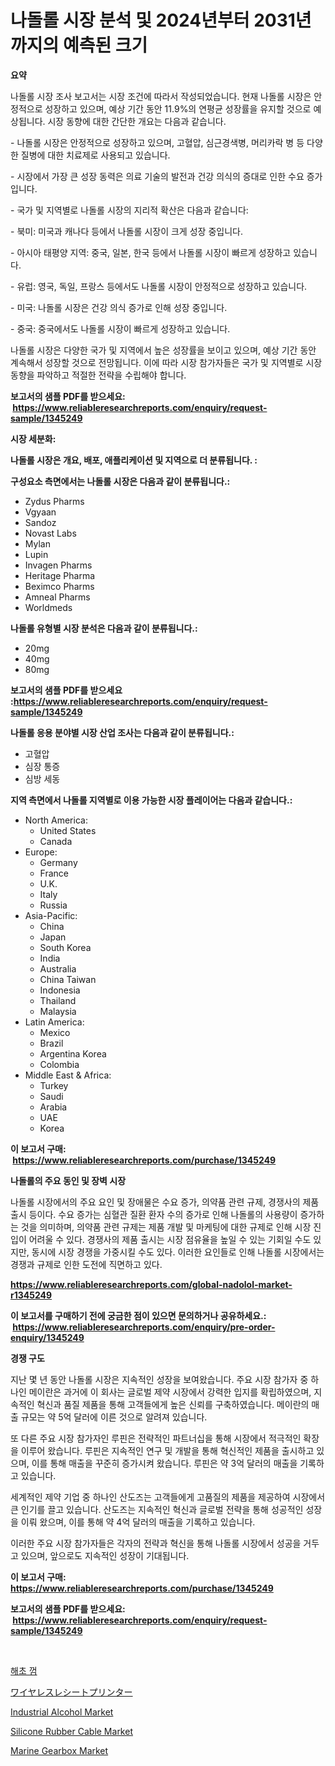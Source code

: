<p><h1>나돌롤 시장 분석 및 2024년부터 2031년까지의 예측된 크기</h1></p><p><strong>요약</strong></p>
<p><p>나돌롤 시장 조사 보고서는 시장 조건에 따라서 작성되었습니다. 현재 나돌롤 시장은 안정적으로 성장하고 있으며, 예상 기간 동안 11.9%의 연평균 성장률을 유지할 것으로 예상됩니다. 시장 동향에 대한 간단한 개요는 다음과 같습니다.</p><p>- 나돌롤 시장은 안정적으로 성장하고 있으며, 고혈압, 심근경색병, 머리카락 병 등 다양한 질병에 대한 치료제로 사용되고 있습니다.</p><p>- 시장에서 가장 큰 성장 동력은 의료 기술의 발전과 건강 의식의 증대로 인한 수요 증가입니다.</p><p>- 국가 및 지역별로 나돌롤 시장의 지리적 확산은 다음과 같습니다:</p><p>  - 북미: 미국과 캐나다 등에서 나돌롤 시장이 크게 성장 중입니다.</p><p>  - 아시아 태평양 지역: 중국, 일본, 한국 등에서 나돌롤 시장이 빠르게 성장하고 있습니다.</p><p>  - 유럽: 영국, 독일, 프랑스 등에서도 나돌롤 시장이 안정적으로 성장하고 있습니다.</p><p>  - 미국: 나돌롤 시장은 건강 의식 증가로 인해 성장 중입니다.</p><p>  - 중국: 중국에서도 나돌롤 시장이 빠르게 성장하고 있습니다.</p><p>나돌롤 시장은 다양한 국가 및 지역에서 높은 성장률을 보이고 있으며, 예상 기간 동안 계속해서 성장할 것으로 전망됩니다. 이에 따라 시장 참가자들은 국가 및 지역별로 시장 동향을 파악하고 적절한 전략을 수립해야 합니다.</p></p>
<p><strong>보고서의 샘플 PDF를 받으세요: &nbsp;<a href="https://www.reliableresearchreports.com/enquiry/request-sample/1345249">https://www.reliableresearchreports.com/enquiry/request-sample/1345249</a></strong></p>
<p><strong>시장 세분화:</strong></p>
<p><strong> 나돌롤 시장은 개요, 배포, 애플리케이션 및 지역으로 더 분류됩니다. :</strong></p>
<p><strong>구성요소 측면에서는 나돌롤 시장은 다음과 같이 분류됩니다.:</strong></p>
<p><ul><li>Zydus Pharms</li><li>Vgyaan</li><li>Sandoz</li><li>Novast Labs</li><li>Mylan</li><li>Lupin</li><li>Invagen Pharms</li><li>Heritage Pharma</li><li>Beximco Pharms</li><li>Amneal Pharms</li><li>Worldmeds</li></ul></p>
<p><strong> 나돌롤 유형별 시장 분석은 다음과 같이 분류됩니다.:</strong></p>
<p><ul><li>20mg</li><li>40mg</li><li>80mg</li></ul></p>
<p><strong>보고서의 샘플 PDF를 받으세요 :<a href="https://www.reliableresearchreports.com/enquiry/request-sample/1345249">https://www.reliableresearchreports.com/enquiry/request-sample/1345249</a></strong></p>
<p><strong> 나돌롤 응용 분야별 시장 산업 조사는 다음과 같이 분류됩니다.:</strong></p>
<p><ul><li>고혈압</li><li>심장 통증</li><li>심방 세동</li></ul></p>
<p><strong>지역 측면에서 나돌롤 지역별로 이용 가능한 시장 플레이어는 다음과 같습니다.:</strong></p>
<p><ul>
    <li>
        North America:
        <ul>
            <li>United States</li>
            <li>Canada</li>
        </ul>
    </li>
    <li>
        Europe:
        <ul>
            <li>Germany</li>
            <li>France</li>
            <li>U.K.</li>
            <li>Italy</li>
            <li>Russia</li>
        </ul>
    </li>
    <li>
        Asia-Pacific:
        <ul>
            <li>China</li>
            <li>Japan</li>
            <li>South Korea</li>
            <li>India</li>
            <li>Australia</li>
            <li>China Taiwan</li>
            <li>Indonesia</li>
            <li>Thailand</li>
            <li>Malaysia</li>
        </ul>
    </li>
    <li>
        Latin America:
        <ul>
            <li>Mexico</li>
            <li>Brazil</li>
            <li>Argentina Korea</li>
            <li>Colombia</li>
        </ul>
    </li>
    <li>
        Middle East & Africa:
        <ul>
            <li>Turkey</li>
            <li>Saudi</li>
            <li>Arabia</li>
            <li>UAE</li>
            <li>Korea</li>
        </ul>
    </li>
    </ul></p>
<p><strong>이 보고서 구매: &nbsp;<a href="https://www.reliableresearchreports.com/purchase/1345249">https://www.reliableresearchreports.com/purchase/1345249</a></strong></p>
<p><strong>나돌롤의 주요 동인 및 장벽 시장</strong></p>
<p><p>나돌롤 시장에서의 주요 요인 및 장애물은 수요 증가, 의약품 관련 규제, 경쟁사의 제품 출시 등이다. 수요 증가는 심혈관 질환 환자 수의 증가로 인해 나돌롤의 사용량이 증가하는 것을 의미하며, 의약품 관련 규제는 제품 개발 및 마케팅에 대한 규제로 인해 시장 진입이 어려울 수 있다. 경쟁사의 제품 출시는 시장 점유율을 높일 수 있는 기회일 수도 있지만, 동시에 시장 경쟁을 가중시킬 수도 있다. 이러한 요인들로 인해 나돌롤 시장에서는 경쟁과 규제로 인한 도전에 직면하고 있다.</p></p>
<p><strong><a href="https://www.reliableresearchreports.com/global-nadolol-market-r1345249">https://www.reliableresearchreports.com/global-nadolol-market-r1345249</a></strong></p>
<p><strong>이 보고서를 구매하기 전에 궁금한 점이 있으면 문의하거나 공유하세요.: &nbsp;<a href="https://www.reliableresearchreports.com/enquiry/pre-order-enquiry/1345249">https://www.reliableresearchreports.com/enquiry/pre-order-enquiry/1345249</a></strong></p>
<p><strong>경쟁 구도</strong></p>
<p><p>지난 몇 년 동안 나돌롤 시장은 지속적인 성장을 보여왔습니다. 주요 시장 참가자 중 하나인 메이란은 과거에 이 회사는 글로벌 제약 시장에서 강력한 입지를 확립하였으며, 지속적인 혁신과 품질 제품을 통해 고객들에게 높은 신뢰를 구축하였습니다. 메이란의 매출 규모는 약 5억 달러에 이른 것으로 알려져 있습니다.</p><p>또 다른 주요 시장 참가자인 루핀은 전략적인 파트너십을 통해 시장에서 적극적인 확장을 이루어 왔습니다. 루핀은 지속적인 연구 및 개발을 통해 혁신적인 제품을 출시하고 있으며, 이를 통해 매출을 꾸준히 증가시켜 왔습니다. 루핀은 약 3억 달러의 매출을 기록하고 있습니다.</p><p>세계적인 제약 기업 중 하나인 산도즈는 고객들에게 고품질의 제품을 제공하여 시장에서 큰 인기를 끌고 있습니다. 산도즈는 지속적인 혁신과 글로벌 전략을 통해 성공적인 성장을 이뤄 왔으며, 이를 통해 약 4억 달러의 매출을 기록하고 있습니다.</p><p>이러한 주요 시장 참가자들은 각자의 전략과 혁신을 통해 나돌롤 시장에서 성공을 거두고 있으며, 앞으로도 지속적인 성장이 기대됩니다.</p></p>
<p><strong>이 보고서 구매: &nbsp; <a href="https://www.reliableresearchreports.com/purchase/1345249">https://www.reliableresearchreports.com/purchase/1345249</a></strong></p>
<p><strong>보고서의 샘플 PDF를 받으세요: &nbsp;<a href="https://www.reliableresearchreports.com/enquiry/request-sample/1345249">https://www.reliableresearchreports.com/enquiry/request-sample/1345249</a></strong><strong></strong></p>
<p>&nbsp;</p>
<p><p><a href="https://medium.com/@howaoole34545/%ED%95%B4%EC%A1%B0%EA%BB%8C-%EC%8B%9C%EC%9E%A5-2031%EB%85%84%EA%B9%8C%EC%A7%80%EC%9D%98-%ED%8A%B8%EB%A0%8C%EB%93%9C-%EC%98%88%EC%B8%A1-%EB%B0%8F-%EA%B2%BD%EC%9F%81-%EB%B6%84%EC%84%9D-0b1a6d861a07">해초 껌</a></p><p><a href="https://github.com/dadanedu33/Market-Research-Report-List-1/blob/main/449238821900.md">ワイヤレスレシートプリンター</a></p><p><a href="https://issuu.com/reportprime-2/docs/industrial-alcohol-market-size-2030.pptx">Industrial Alcohol Market</a></p><p><a href="https://issuu.com/reportprime-2/docs/silicone-rubber-cable-market-size-2030.pptx">Silicone Rubber Cable Market</a></p><p><a href="https://view.publitas.com/reportprime-1/marine-gearbox-market-size-furnishes-valuable-information-encompassing-market-share-market-trends-and-projections-spanning-from-2024-to-2031/">Marine Gearbox Market</a></p></p>